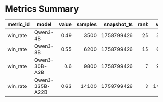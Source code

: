 # Metrics Summary

metric_id | model | value | samples | snapshot_ts | rank | votes
---|---|---:|---:|---:|---:|---:
win_rate | Qwen3-4B | 0.49 | 3500 | 1758799426 | 25 | 3500
win_rate | Qwen3-8B | 0.55 | 6200 | 1758799426 | 15 | 6200
win_rate | Qwen3-30B-A3B | 0.6 | 9800 | 1758799426 | 7 | 9800
win_rate | Qwen3-235B-A22B | 0.63 | 14100 | 1758799426 | 3 | 14100
